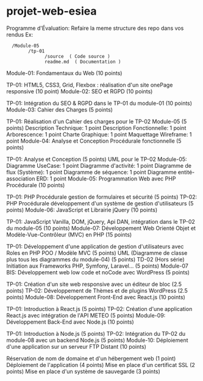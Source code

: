 # projet-web-esiea
Programme d'Évaluation: Refaire la meme structure des repo dans vos rendus
Ex:

      /Module-05
            /tp-01
                  /source  ( Code source )  
                  readme.md  ( Documentation )  
Module-01: Fondamentaux du Web (10 points)

TP-01: HTML5, CSS3, Grid, Flexbox : réalisation d'un site onePage responsive (10 point)
Module-02: SEO et RGPD (10 points)

TP-01: Intégration du SEO & RGPD dans le TP-01 du module-01 (10 points)
Module-03: Cahier des Charges (5 points)

TP-01: Réalisation d'un Cahier des charges pour le TP-02 Module-05 (5 points)
Description Technique: 1 point
Description Fonctionnelle: 1 point
Arborescence: 1 point
Charte Graphique: 1 point
Maquettage Wireframe: 1 point
Module-04: Analyse et Conception Procédurale fonctionnelle (5 points)

TP-01: Analyse et Conception (5 points)
UML pour le TP-02 Module-05:
Diagramme UseCase: 1 point
Diagramme d'activité: 1 point
Diagramme de flux (Système): 1 point
Diagramme de séquence: 1 point
Diagramme entité-association ERD: 1 point
Module-05: Programmation Web avec PHP Procédurale (10 points)

TP-01: PHP Procédurale gestion de formulaires et sécurité (5 points)
TP-02: PHP Procédurale développement d'un système de gestion d'utilisateurs (5 points)
Module-06: JavaScript et Librairie jQuery (10 points)

TP-01: JavaScript Vanilla, DOM, jQuery, Api DAN, intégration dans le TP-02 du module-05 (10 points)
Module-07: Développement Web Orienté Objet et Modèle-Vue-Contrôleur (MVC) en PHP (15 points)

TP-01: Développement d'une application de gestion d'utilisateurs avec Roles en PHP POO / Modèle MVC (5 points)
UML (Diagramme de classe plus tous les diagrammes du module-04) (5 points)
TD-02 (Hors série) Initiation aux Frameworks PHP, Symfony, Laravel... (5 points)
Module-07 BIS: Développement web low code et noCode avec WordPress (5 points)

TP-01: Création d'un site web responsive avec un éditeur de bloc (2.5 points)
TP-02: Développement de Thèmes et de plugins WordPress (2.5 points)
Module-08: Développement Front-End avec React.js (10 points)

TP-01: Introduction à React.js (5 points)
TP-02: Création d'une application React.js avec intégration de l'API METEO (5 points)
Module-09: Développement Back-End avec Node.js (10 points)

TP-01: Introduction à Node.js (5 points)
TP-02: Intégration du TP-02 du module-08 avec un backend Node.js (5 points)
Module-10: Déploiement d'une application sur un serveur FTP Distant (10 points)

Réservation de nom de domaine et d'un hébergement web (1 point)
Déploiement de l'application (4 points)
Mise en place d'un certificat SSL (2 points)
Mise en place d'un système de sauvegarde (3 points)
